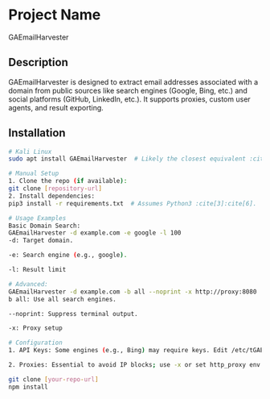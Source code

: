 # Project Name
GAEmailHarvester
## Description
GAEmailHarvester is designed to extract email addresses associated with a domain from public sources like search engines (Google, Bing, etc.) and social platforms (GitHub, LinkedIn, etc.). It supports proxies, custom user agents, and result exporting.

## Installation
```bash
# Kali Linux
sudo apt install GAEmailHarvester  # Likely the closest equivalent :cite[1].  

# Manual Setup
1. Clone the repo (if available):
git clone [repository-url]
2. Install dependencies:
pip3 install -r requirements.txt  # Assumes Python3 :cite[3]:cite[6].  

# Usage Examples
Basic Domain Search:
GAEmailHarvester -d example.com -e google -l 100  
-d: Target domain.

-e: Search engine (e.g., google).

-l: Result limit

# Advanced:
GAEmailHarvester -d example.com -b all --noprint -x http://proxy:8080  
b all: Use all search engines.

--noprint: Suppress terminal output.

-x: Proxy setup

# Configuration
1. API Keys: Some engines (e.g., Bing) may require keys. Edit /etc/tGAEmailHarvester/api-keys.yaml in Kali 5.

2. Proxies: Essential to avoid IP blocks; use -x or set http_proxy env vars 

git clone [your-repo-url]
npm install